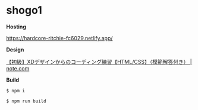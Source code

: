 # shogo1

**Hosting**

https://hardcore-ritchie-fc6029.netlify.app/

**Design**

[【初級】XDデザインからのコーディング練習【HTML/CSS】（模範解答付き） | note.com](https://note.com/samuraibrass/n/n2108f5f03dd8?magazine_key=mad296098d928)

**Build**

```
$ npm i

$ npm run build
```
